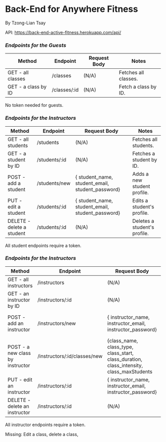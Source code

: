 # Back-End for Anywhere Fitness
By Tzong-Lian Tsay

API: https://back-end-active-fitness.herokuapp.com/api/

### **_Endpoints for the Guests_**

| Method | Endpoint | Request Body | Notes |
| ------ | -------- | ---- | ----- |
| GET - all classes | /classes | (N/A) | Fetches all classes. |
| GET - a class by ID | /classes/:id| (N/A) | Fetch a class by ID. |
No token needed for guests.

### **_Endpoints for the Instructors_**

| Method | Endpoint | Request Body | Notes |
| ------ | -------- | ---- | ----- |
| GET - all students | /students | (N/A) | Fetches all students. |
| GET - a student by ID | /students/:id | (N/A) | Fetches a student by ID. |
| POST - add a student | /students/new | { student_name, student_email, student_password} | Adds a new student profile. |
| PUT - edit a student | /students/:id | { student_name, student_email, student_password} | Edits a student's profile. |
| DELETE - delete a student | /students/:id | (N/A) | Deletes a student's profile. |
All student endpoints require a token.

### **_Endpoints for the Instructors_**

| Method | Endpoint | Request Body | Notes |
| ------ | -------- | ---- | ----- |
| GET - all instructors | /instructors | (N/A) | Fetches all instructors. |
| GET - an instructor by ID | /instructors/:id | (N/A) | Fetches an instructor by ID. |
| POST - add an instructor | /instructors/new | { instructor_name, instructor_email, instructor_password} | Adds a new instructor profile. |
| POST - a new class by instructor | /instructors/:id/classes/new | {class_name, class_type, class_start, class_duration, class_intensity, class_maxStudents | Adds a new class for this instructor |
| PUT - edit an instructor | /instructors/:id | { instructor_name, instructor_email, instructor_password} | Edits a instructor's profile. |
| DELETE - delete an instructor | /instructors/:id | (N/A) | Deletes an instructor's profile. |
All instructor endpoints require a token.

Missing: Edit a class, delete a class, 

